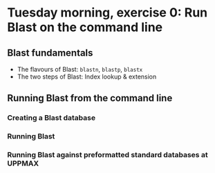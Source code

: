 # Tuesday morning, exercise 0: Run Blast on the command line

## Blast fundamentals

* The flavours of Blast: `blastn`, `blastp`, `blastx`
* The two steps of Blast: Index lookup & extension

## Running Blast from the command line

### Creating a Blast database

### Running Blast

### Running Blast against preformatted standard databases at UPPMAX
